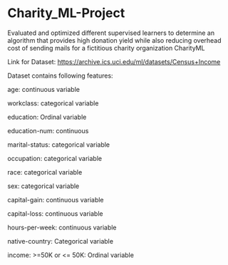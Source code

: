 # Charity_ML-Project
Evaluated and optimized different supervised learners to determine an algorithm that provides high donation yield while also reducing overhead cost of sending mails for a fictitious charity organization CharityML

Link for Dataset: https://archive.ics.uci.edu/ml/datasets/Census+Income

Dataset contains following features:

age: continuous variable

workclass: categorical variable

education: Ordinal variable

education-num: continuous

marital-status: categorical variable

occupation: categorical variable

race: categorical variable

sex: categorical variable

capital-gain: continuous variable

capital-loss: continuous variable

hours-per-week: continuous variable

native-country: Categorical variable

income: >=50K or <= 50K: Ordinal variable
